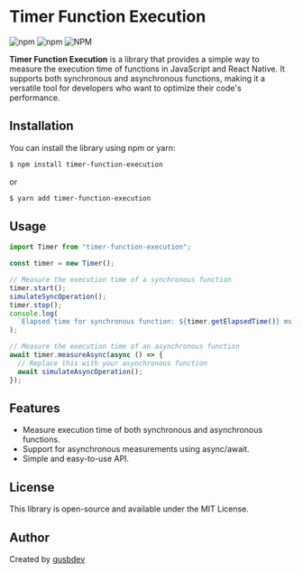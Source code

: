 # Timer Function Execution

![npm](https://img.shields.io/npm/v/timer-function-execution)
![npm](https://img.shields.io/npm/dt/timer-function-execution)
![NPM](https://img.shields.io/npm/l/timer-function-execution)

**Timer Function Execution** is a library that provides a simple way to measure the execution time of functions in JavaScript and React Native. It supports both synchronous and asynchronous functions, making it a versatile tool for developers who want to optimize their code's performance.

## Installation

You can install the library using npm or yarn:

```bash
$ npm install timer-function-execution
```

or

```bash
$ yarn add timer-function-execution
```

## Usage

```javascript
import Timer from "timer-function-execution";

const timer = new Timer();

// Measure the execution time of a synchronous function
timer.start();
simulateSyncOperation();
timer.stop();
console.log(
  `Elapsed time for synchronous function: ${timer.getElapsedTime()} ms`
);

// Measure the execution time of an asynchronous function
await timer.measureAsync(async () => {
  // Replace this with your asynchronous function
  await simulateAsyncOperation();
});
```

## Features

- Measure execution time of both synchronous and asynchronous functions.
- Support for asynchronous measurements using async/await.
- Simple and easy-to-use API.

## License

This library is open-source and available under the MIT License.

## Author

Created by [gusbdev](https://github.com/gusbdev)
